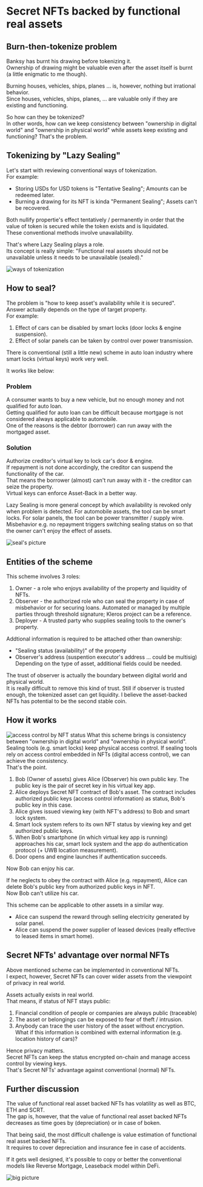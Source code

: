 # Secret NFTs backed by functional real assets

## Burn-then-tokenize problem
Banksy has burnt his drawing before tokenizing it.  
Ownership of drawing might be valuable even after the asset itself is burnt (a little enigmatic to me though).

Burning houses, vehicles, ships, planes ... is, however, nothing but irrational behavior.  
Since houses, vehicles, ships, planes, ... are valuable only if they are existing and functioning.  

So how can they be tokenized?  
In other words, how can we keep consistency between "ownership in digital world" and "ownership in physical world" while assets keep existing and functioning?
That's the problem.

## Tokenizing by "Lazy Sealing"
Let's start with reviewing conventional ways of tokenization.  
For example:
* Storing USDs for USD tokens is "Tentative Sealing"; Amounts can be redeemed later.
* Burning a drawing for its NFT is kinda "Permanent Sealing"; Assets can't be recovered.

Both nullify propertie's effect tentatively / permanently in order that the value of token is secured while the token exists and is liquidated.  
These conventional methods involve unavailability.  

That's where Lazy Sealing plays a role.  
Its concept is really simple: "Functional real assets should not be unavailable unless it needs to be unavailable (sealed)."

![ways of tokenization](https://github.com/jangsa/share/blob/master/SecretNFTs/LazySealing/img/comparison_w.png "ways of tokenization")

## How to seal?
The problem is "how to keep asset's availability while it is secured".  
Answer actually depends on the type of target property.  
For example:
1. Effect of cars can be disabled by smart locks (door locks & engine suspension).
1. Effect of solar panels can be taken by control over power transmission.

There is conventional (still a little new) scheme in auto loan industry where smart locks (virtual keys) work very well.

It works like below:
### Problem
A consumer wants to buy a new vehicle, but no enough money and not qualified for auto loan.  
Getting qualified for auto loan can be difficult because mortgage is not considered always applicable to automobile.  
One of the reasons is the debtor (borrower) can run away with the mortgaged asset.  
### Solution
Authorize creditor's virtual key to lock car's door & engine.  
If repayment is not done accordingly, the creditor can suspend the functionality of the car.  
That means the borrower (almost) can't run away with it - the creditor can seize the property.  
Virtual keys can enforce Asset-Back in a better way.

Lazy Sealing is more general concept by which availability is revoked only when problem is detected.
For automobile assets, the tool can be smart locks.
For solar panels, the tool can be power transmitter / supply wire.
Misbehavior e.g. no repayment triggers switching sealing status on so that the owner can't enjoy the effect of assets.

![seal's picture](https://www.ecomare.nl/wp-content/uploads/2017/04/ill-gewone-zeehond-2010-10sw.jpg "seal")

## Entities of the scheme
This scheme involves 3 roles:
1. Owner - a role who enjoys availability of the property and liquidity of NFTs.
1. Observer - the authorized role who can seal the property in case of misbehavior or for securing loans. Automated or managed by multiple parties through threshold signature; Kleros project can be a reference.
1. Deployer - A trusted party who supplies sealing tools to the owner's property.

Addtional information is required to be attached other than ownership:
* "Sealing status (availability)" of the property
* Observer's address (suspention executor's address ... could be multisig)
Depending on the type of asset, additional fields could be needed.  

The trust of observer is actually the boundary between digital world and physical world.  
It is really difficult to remove this kind of trust.
Still if observer is trusted enough, the tokenized asset can get liquidity. I believe the asset-backed NFTs has potential to be the second stable coin.  

## How it works
![access control by NFT status](https://github.com/jangsa/share/blob/master/SecretNFTs/LazySealing/img/architecture_w.png "access control by NFT status")
What this scheme brings is consistency between "ownership in digital world" and "ownership in physical world".  
Sealing tools (e.g. smart locks) keep physical access control. If sealing tools rely on access control embedded in NFTs (digital access control), we can achieve the consistency.  
That's the point.

1. Bob (Owner of assets) gives Alice (Observer) his own public key. The public key is the pair of secret key in his virtual key app.
1. Alice deploys Secret NFT contract of Bob's asset. The contract includes authorized public keys (access control information) as status, Bob's public key in this case.
1. Alice gives issued viewing key (with NFT's address) to Bob and smart lock system.
1. Smart lock system refers to its own NFT status by viewing key and get authorized public keys.
1. When Bob's smartphone (in which virtual key app is running) approaches his car, smart lock system and the app do authentication protocol (+ UWB location measurement).
1. Door opens and engine launches if authentication succeeds.

Now Bob can enjoy his car.  

If he neglects to obey the contract with Alice (e.g. repayment), Alice can delete Bob's public key from authorized public keys in NFT.  
Now Bob can't utilize his car.

This scheme can be applicable to other assets in a similar way.
* Alice can suspend the reward through selling electricity generated by solar panel.
* Alice can suspend the power supplier of leased devices (really effective to leased items in smart home).

## Secret NFTs' advantage over normal NFTs
Above mentioned scheme can be implemented in conventional NFTs.  
I expect, however, Secret NFTs can cover wider assets from the viewpoint of privacy in real world.

Assets actually exists in real world.  
That means, if status of NFT stays public:
1. Financial condition of people or companies are always public (traceable)  
1. The asset or belongings can be exposed to fear of theft / intrusion.  
1. Anybody can trace the user history of the asset without encryption. What if this information is combined with external information (e.g. location history of cars)?

Hence privacy matters.  
Secret NFTs can keep the status encrypted on-chain and manage access control by viewing keys.  
That's Secret NFTs' advantage against conventional (normal) NFTs.  

## Further discussion
The value of functional real asset backed NFTs has volatility as well as BTC, ETH and SCRT.  
The gap is, however, that the value of functional real asset backed NFTs decreases as time goes by (depreciation) or in case of boken.

That being said, the most difficult challenge is value estimation of functional real asset backed NFTs.  
It requires to cover depreciation and insurance fee in case of accidents.

If it gets well designed, it's possible to copy or better the conventional models like Reverse Mortgage, Leaseback model within DeFi.

![big picture](https://github.com/jangsa/share/blob/master/SecretNFTs/LazySealing/img/overall_w.png "big picture")


